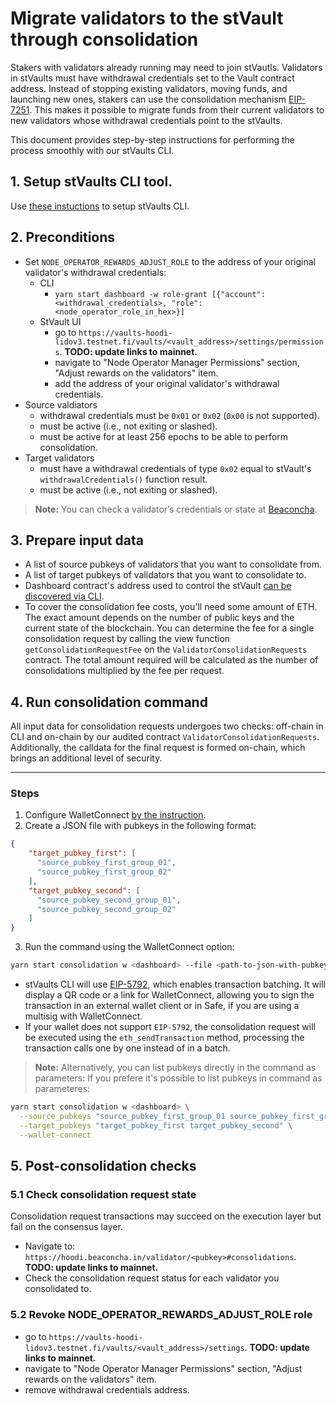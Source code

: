 # Migrate validators to the stVault through consolidation
Stakers with validators already running may need to join stVautls. Validators in stVaults must have withdrawal credentials set to the Vault contract address. Instead of stopping existing validators, moving funds, and launching new ones, stakers can use the consolidation mechanism [EIP-7251](https://eips.ethereum.org/EIPS/eip-7251). This makes it possible to migrate funds from their current validators to new validators whose withdrawal credentials point to the stVaults.

This document provides step-by-step instructions for performing the process smoothly with our stVaults CLI.

## 1. Setup stVaults CLI tool.
Use [these instuctions](https://lidofinance.github.io/lido-staking-vault-cli/) to setup stVaults CLI.
## 2. Preconditions
- Set `NODE_OPERATOR_REWARDS_ADJUST_ROLE` to the address of your original validator's withdrawal credentials:
  - CLI
    - `yarn start dashboard -w role-grant [{"account": <withdrawal_credentials>, "role": <node_operator_role_in_hex>}]`
  - StVault UI
    - go to `https://vaults-hoodi-lidov3.testnet.fi/vaults/<vault_address>/settings/permissions`. **TODO: update links to mainnet.**
    - navigate to "Node Operator Manager Permissions" section, "Adjust rewards on the validators" item.
    - add the address of your original validator's withdrawal credentials.
- Source valdiators
    - withdrawal credentials must be `0x01` or `0x02` (`0x00` is not supported).
    - must be active (i.e., not exiting or slashed).
    - must be active for at least 256 epochs to be able to perform consolidation.
- Target validators
    - must have a withdrawal credentials of type `0x02` equal to stVault's `withdrawalCredentials()` function result.
    - must be active (i.e., not exiting or slashed).

> **Note:** You can check a validator’s credentials or state at [Beaconcha](https://beaconcha.in/validator/<pubkey>).

## 3. Prepare input data
- A list of source pubkeys of validators that you want to consolidate from.
- A list of target pubkeys of validators that you want to consolidate to.
- Dashboard contract's address used to control the stVault [can be discovered via CLI](https://lidofinance.github.io/lido-staking-vault-cli/get-started/additional-helpers#find-dashboard-by-vault).
- To cover the consolidation fee costs, you'll need some amount of ETH. The exact amount depends on the number of public keys and the current state of the blockchain. You can determine the fee for a single consolidation request by calling the view function `getConsolidationRequestFee` on the `ValidatorConsolidationRequests` contract. The total amount required will be calculated as the number of consolidations multiplied by the fee per request.


## 4. Run consolidation command
All input data for consolidation requests undergoes two checks: off-chain in CLI and on-chain by our audited contract `ValidatorConsolidationRequests`. Additionally, the calldata for the final request is formed on-chain, which brings an additional level of security.

---

### Steps
1. Configure WalletConnect [by the instruction](https://lidofinance.github.io/lido-staking-vault-cli/get-started/wallet-connect).
2. Create a JSON file with pubkeys in the following format:
```json
{
    "target_pubkey_first": [
      "source_pubkey_first_group_01",
      "source_pubkey_first_group_02"
    ],
    "target_pubkey_second": [
      "source_pubkey_second_group_01",
      "source_pubkey_second_group_02"
    ]
}
```
3. Run the command using the WalletConnect option:
```bash
yarn start consolidation w <dashboard> --file <path-to-json-with-pubkeys> --wallet-connect
```
- stVaults CLI will use [EIP-5792](https://eips.ethereum.org/EIPS/eip-5792), which enables transaction batching. It will display a QR code or a link for WalletConnect, allowing you to sign the transaction in an external wallet client or in Safe, if you are using a multisig with WalletConnect.
- If your wallet does not support `EIP-5792`, the consolidation request will be executed using the `eth_sendTransaction` method, processing the transaction calls one by one instead of in a batch.

> **Note:** Alternatively, you can list pubkeys directly in the command as parameters:
If you prefere it's possible to list pubkeys in command as parameteres:
```bash
yarn start consolidation w <dashboard> \
  --source_pubkeys "source_pubkey_first_group_01 source_pubkey_first_group_02, source_pubkey_second_group_01 source_pubkey_second_group_02" \
  --target_pubkeys "target_pubkey_first target_pubkey_second" \
  --wallet-connect
```

## 5. Post-consolidation checks

### 5.1 Check consolidation request state
Consolidation request transactions may succeed on the execution layer but fail on the consensus layer.
- Navigate to: `https://hoodi.beaconcha.in/validator/<pubkey>#consolidations`. **TODO: update links to mainnet.**
- Check the consolidation request status for each validator you consolidated to.
### 5.2 Revoke NODE_OPERATOR_REWARDS_ADJUST_ROLE role
- go to `https://vaults-hoodi-lidov3.testnet.fi/vaults/<vault_address>/settings`. **TODO: update links to mainnet.**
- navigate to "Node Operator Manager Permissions" section, "Adjust rewards on the validators" item.
- remove withdrawal credentials address.